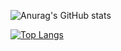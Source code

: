 ![Anurag's GitHub stats](https://github-readme-stats.vercel.app/api?username=BigLad23&show_icons=true&theme=dracula)

[![Top Langs](https://github-readme-stats.vercel.app/api/top-langs/?username=BigLad23&langs_count=10)](https://github.com/anuraghazra/github-readme-stats)
